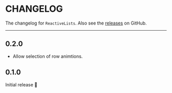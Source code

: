 # CHANGELOG

The changelog for `ReactiveLists`. Also see the [releases](https://github.com/plangrid/ReactiveLists/releases) on GitHub.

------

0.2.0
-----

- Allow selection of row animtions.

0.1.0
-----

Initial release 🎉
